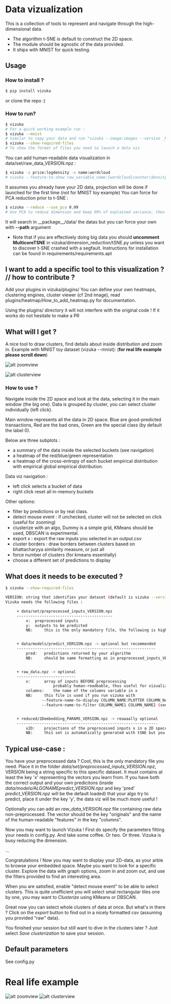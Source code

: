 Data vizualization
==================

This is a collection of tools to represent and navigate through the high-dimensional data.
 * The algorithm t-SNE is default to construct the 2D space.
 * The module should be agnostic of the data provided.
 * It ships with MNIST for quick testing.

Usage
-----
### How to install ?
```sh
$ pip install vizuka
```
or clone the repo :)

### How to run?

```sh
$ vizuka
# For a quick working example run :
$ vizuka --mnist
# Similar to copy your data and run "vizuka --image:images --version _MNIST_example"
$ vizuka --show-required-files
# To show the format of files you need to launch a data viz 
```
You can add human-readable data visualization in data/set/raw\_data\_VERSION.npz :

```sh
$ vizuka -s price:logdensity -s name:wordcloud
# vizuka --feature-to-show raw_variable_name:{wordcloud|counter|density|logdensity|images}
```

It assumes you already have your 2D data, projection will be done if launched for the first time (not for MNIST toy example)
You can force for PCA reduction prior to t-SNE :
```sh
$ vizuka --reduce --use_pca 0.99
# Use PCA to reduce dimension and keep 99% of explained variance, then tSNE
```

It will search in \_\_package\_\_/data/ the datas but you can force your own with __--path__ argument

* Note that if you are effectively doing big data you should **uncomment MulticoreTSNE** in vizuka/dimension\_reduction/tSNE.py unless you want to discover t-SNE crashed with a segfault. Instructions for installation can be found in requirements/requirements.apt

I want to add a specific tool to this visualization ? // how to contribute ?
----------------
Add your plugins in vizuka/plugins/ 
You can define your own heatmaps, clustering engines, cluster viewer (cf 2nd image), read plugins/heatmap/How\_to\_add\_heatmap.py for documentation.

Using the plugins/ directory it will not interfere with the original code ! If it works do not hesitate to make a PR

What will I get ?
-----------------

A nice tool to draw clusters, find details about inside distribution and zoom in.
Example with MNIST toy dataset (vizuka --mnist): (**for real life example please scroll down**)

![alt zoomview](docs/main_view.png)

![alt clusterview](docs/cluster_view.png)


### How to use ?
Navigate inside the 2D space and look at the data, selecting it in the main window (the big one). Data is grouped by cluster, you can select cluster individually (left click).

Main window represents all the data in 2D space. Blue are good-predicted transactions, Red are the bad ones, Green are the special class (by default the label 0).

Below are three subplots :
* a summary of the data inside the selected buckets (see navigation)
* a heatmap of the red/blue/green representation
* a heatmap of the cross-entropy of each bucket empirical distribution with empirical global empirical distribution.

Data viz navigation :
* left click selects a bucket of data
* right click reset all in-memory buckets

Other options:
* filter by predictions or by real class.
* detect mouse event : if unchecked, cluster will not be selected on click (useful for zooming)
* clusterize with an algo, Dummy is a simple grid, KMeans should be used, DBSCAN is experimental.
* export x : export the raw inputs you selected in an output.csv 
* cluster borders : draw borders between clusters based on bhattacharyya similarity measure, or just all
* force number of clusters (for kmeans essentially)
* choose a different set of predictions to display

What does it needs to be executed ?
-----------------------------------

```sh
$ vizuka --show-required-files

VERSION: string that identifies your dataset (default is vizuka --version MNIST_example)
Vizuka needs the following files :

	 + data/set/preprocessed_inputs_VERSION.npz
	 ------------------------------------------
		 x:	 preprocessed inputs
		 y:	 outputs to be predicted
		 NB:	 this is the only mandatory file, the following is highly recommended:


	 + data/models/predict_VERSION.npz -> optional but recommended
	 -------------------------------------------------------------
		 pred:	 predictions returned by your algorithm
		 NB:	 should be same formatting as in preprocessed_inputs_VERSION["y"])


	 + raw_data.npz -> optional
	 --------------------------
		 x:		 array of inputs BEFORE preprocessing
					 probably human-readbable, thus useful for vizualization
		 columns:	 the name of the columns variable in x
		 NB:	 this file is used if you run vizuka with
			    --feature-name-to-display COLUMN_NAME:PLOTTER COLUMN_NAME2:PLOTTER2 or
			    --feature-name-to-filter COLUMN_NAME1 COLUMN_NAME2 (see help for details)


	 + reduced/2Dembedding_PARAMS_VERSION.npz -> reaaaally optional
	 --------------------------------------------------------------
		 x2D:	 projections of the preprocessed inputs x in a 2D space
		 NB:	 this set is automatically generated with tSNE but you can specify your own

```

Typical use-case :
------------------

You have your preprocessed data ? Cool, this is the only mandatory file you need. Place it in the folder *data/set/preprocessed_inputs_VERSION.npz*, VERSION being a string specific to this specific dataset. It must contains at least the key 'x' representing the vectors you learn from. If you have both the correct output and your own predicitons (inside *data/models/ALGONAMEpredict_VERSION.npz* and key 'pred' *predict_VERSION.npz* will be the default loaded) that your algo try to predict, place it under the key 'y', the data viz will be much more useful !

Optionally you can add an *raw_data_VERSION.npz* file containing raw data non-preprocessed. The vector should be the key "originals" and the name of the human-readable "features" in the key "columns".

Now you may want to launch Vizuka ! First do specify the parameters fitting your needs in config.py. And take some coffee. Or two. Or three. Vizuka is busy reducing the dimension.

...

Congratulations ! Now you may want to display your 2D-data, as your arble to browse your embedded space. Maybe you want to look for a specific cluster. Explore the data with graph options, zoom in and zoom out, and use the filters provided to find an interesting area.

When you are satisfied, enable "detect mouse event" to be able to select clusters. This is quite unefficient you will select smal rectangular tiles one by one, you may want to *Clusterize* using KMeans or DBSCAN.

Great now you can select whole clusters of data at once. But what's in there ? Click on the *export* button to find out in a nicely formatted csv (assuming you provided "raw" data).

You finished your session but still want to dive in the clusters later ? Just select *Save clusterization* to save your session.


Default parameters
------------------

See config.py

Real life example
=================

![alt zoomview](docs/zoom_view.png)
![alt clusterview](docs/cluster_view-mana.png)
